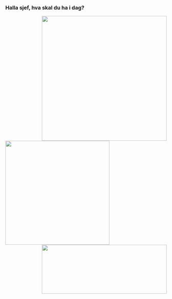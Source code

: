 ### Halla sjef, hva skal du ha i dag?
<!--
**AndersPanders123/AndersPanders123** is a ✨ _special_ ✨ repository because its `README.md` (this file) appears on your GitHub profile.

Here are some ideas to get you started:

- 🔭 I’m currently working on ...
- 🌱 I’m currently learning ...
- 👯 I’m looking to collaborate on ...
- 🤔 I’m looking for help with ...
- 💬 Ask me about ...
- 📫 How to reach me: ...
- 😄 Pronouns: ...
- ⚡ Fun fact: ...
-->

<p align="center">
    <a href="https://github.com/anuraghazra/github-readme-stats" title="Go to Source">
        <img width=390 src="github-readme-stats-three-phi-11.vercel.app" align="right"/>
    </a>
    <a href="https://github.com/anuraghazra/github-readme-stats">
        <img width=325 src="https://github-readme-stats-three-phi-11.vercel.app&show_icons=true&locale=en&theme=transparent&langs_count=20&size_weight=0.5&count_weight=0.5&card_width=325" align="left"/>
</a>
    <a href="https://github.com/denvercoder1/github-readme-streak-stats" title="Go to Source">
        <img width=390 height="153px" src="https://streak-stats.demolab.com/?user=AndersPanders123&theme=transparent" align="right"/>
    </a>
</p>

